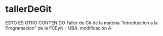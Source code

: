 # tallerDeGit
ESTO ES OTRO CONTENIDO
Taller de Git de la materia "Introduccion a la Programacion" de la FCEyN - UBA.
modificacion A
